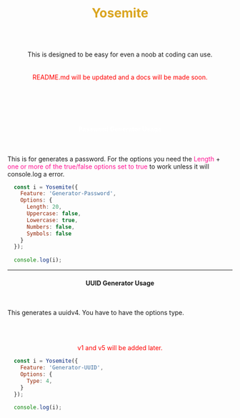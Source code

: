 <h1 style="color: goldenrod; text-align: center;">Yosemite</h1>
<br><br>

<p style="text-align: center;">This is designed to be easy for even a noob at coding can use.<br><br><br><a style="color: red;">README.md will be updated and a docs will be made soon.</a></p>

<br><br>
-----
<h4 style="color: white; text-align: center;">Password Generator Usage</h4>
<br>
<p>This is for generates a password. For the options you need the <a style="color: #FF1493;">Length</a> + <a style="color: #FF1493;">one or more of the true/false options set to true</a> to work unless it will console.log a error.</p>

```js
  const i = Yosemite({
    Feature: 'Generator-Password',
    Options: {
      Length: 20,
      Uppercase: false,
      Lowercase: true,
      Numbers: false,
      Symbols: false
    }
  });
  
  console.log(i);
```


-----

<h4 style="text-align: center;">UUID Generator Usage</h4>
<br>
<p>This generates a uuidv4. You have to have the options type.</p>
<br><br>
<p style="color: red; text-align: center;">v1 and v5 will be added later.</p>


```js
  const i = Yosemite({
    Feature: 'Generator-UUID',
    Options: {
      Type: 4,
    }
  });
  
  console.log(i);
```

